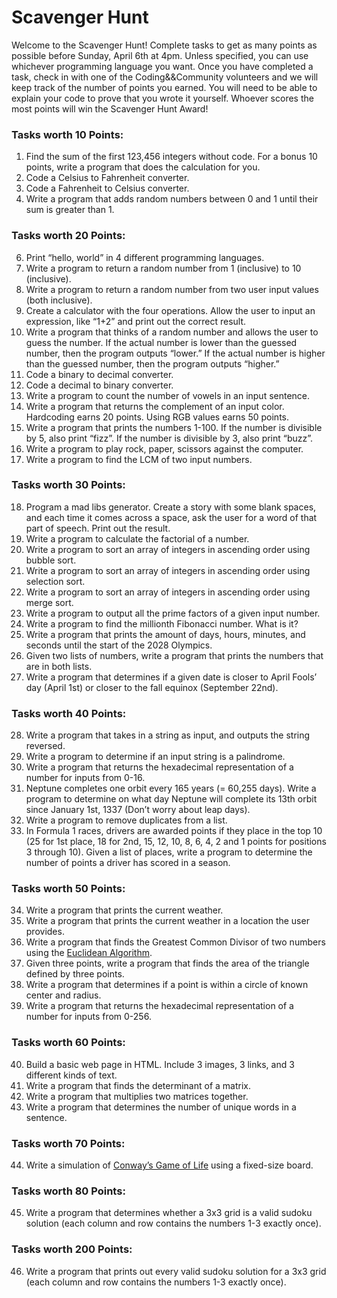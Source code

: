 # Scavenger Hunt
Welcome to the Scavenger Hunt! Complete tasks to get as many points as possible before Sunday, April 6th at 4pm. Unless specified, you can use whichever programming language you want. Once you have completed a task, check in with one of the Coding&&Community volunteers and we will keep track of the number of points you earned. You will need to be able to explain your code to prove that you wrote it yourself. Whoever scores the most points will win the Scavenger Hunt Award!

### Tasks worth 10 Points:
1. Find the sum of the first 123,456 integers without code. For a bonus 10 points, write a program that does the calculation for you.
2. Code a Celsius to Fahrenheit converter.
3. Code a Fahrenheit to Celsius converter.
4. Write a program that adds random numbers between 0 and 1 until their sum is greater than 1.

### Tasks worth 20 Points:
6. Print “hello, world” in 4 different programming languages.
7. Write a program to return a random number from 1 (inclusive) to 10 (inclusive).
8. Write a program to return a random number from two user input values (both inclusive).
9. Create a calculator with the four operations. Allow the user to input an expression, like “1+2” and print out the correct result.
10. Write a program that thinks of a random number and allows the user to guess the number. If the actual number is lower than the guessed number, then the program outputs “lower.” If the actual number is higher than the guessed number, then the program outputs “higher.”
11. Code a binary to decimal converter.
12. Code a decimal to binary converter.
13. Write a program to count the number of vowels in an input sentence.
14. Write a program that returns the complement of an input color. Hardcoding earns 20 points. Using RGB values earns 50 points.
15. Write a program that prints the numbers 1-100. If the number is divisible by 5, also print “fizz”. If the number is divisible by 3, also print “buzz”.
16. Write a program to play rock, paper, scissors against the computer.
17. Write a program to find the LCM of two input numbers.

### Tasks worth 30 Points:
18. Program a mad libs generator. Create a story with some blank spaces, and each time it comes across a space, ask the user for a word of that part of speech. Print out the result.
19. Write a program to calculate the factorial of a number.
20. Write a program to sort an array of integers in ascending order using bubble sort.
21. Write a program to sort an array of integers in ascending order using selection sort.
22. Write a program to sort an array of integers in ascending order using merge sort.
23. Write a program to output all the prime factors of a given input number.
24. Write a program to find the millionth Fibonacci number. What is it?
25. Write a program that prints the amount of days, hours, minutes, and seconds until the start of the 2028 Olympics.
26. Given two lists of numbers, write a program that prints the numbers that are in both lists.
27. Write a program that determines if a given date is closer to April Fools’ day (April 1st) or closer to the fall equinox (September 22nd).

### Tasks worth 40 Points:
28. Write a program that takes in a string as input, and outputs the string reversed.
29. Write a program to determine if an input string is a palindrome.
30. Write a program that returns the hexadecimal representation of a number for inputs from 0-16.
31. Neptune completes one orbit every 165 years (= 60,255 days). Write a program to determine on what day Neptune will complete its 13th orbit since January 1st, 1337 (Don’t worry about leap days).
32. Write a program to remove duplicates from a list.
33. In Formula 1 races, drivers are awarded points if they place in the top 10 (25 for 1st place, 18 for 2nd, 15, 12, 10, 8, 6, 4, 2 and 1 points for positions 3 through 10). Given a list of places, write a program to determine the number of points a driver has scored in a season. 

### Tasks worth 50 Points:
34. Write a program that prints the current weather.
35. Write a program that prints the current weather in a location the user provides.
36. Write a program that finds the Greatest Common Divisor of two numbers using the [Euclidean Algorithm](https://en.wikipedia.org/wiki/Euclidean_algorithm).
37. Given three points, write a program that finds the area of the triangle defined by three points.
38. Write a program that determines if a point is within a circle of known center and radius.
39. Write a program that returns the hexadecimal representation of a number for inputs from 0-256.

### Tasks worth 60 Points:
40. Build a basic web page in HTML. Include 3 images, 3 links, and 3 different kinds of text.
41. Write a program that finds the determinant of a matrix.
42. Write a program that multiplies two matrices together.
43. Write a program that determines the number of unique words in a sentence.

### Tasks worth 70 Points:
44. Write a simulation of [Conway’s Game of Life](https://en.wikipedia.org/wiki/Conway%27s_Game_of_Life) using a fixed-size board.

### Tasks worth 80 Points:
45. Write a program that determines whether a 3x3 grid is a valid sudoku solution (each column and row contains the numbers 1-3 exactly once).

### Tasks worth 200 Points:
46. Write a program that prints out every valid sudoku solution for a 3x3 grid (each column and row contains the numbers 1-3 exactly once).
